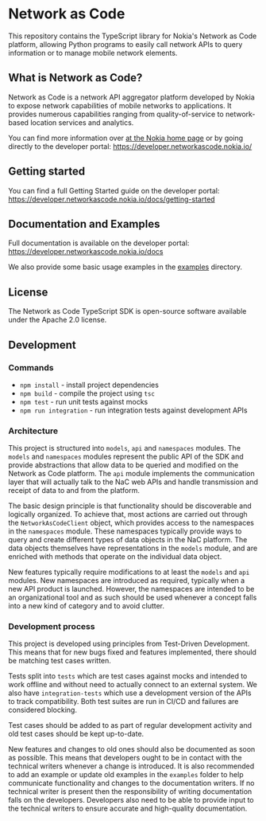 # Network as Code

This repository contains the TypeScript library for Nokia's Network as Code platform,
allowing Python programs to easily call network APIs to query information or to
manage mobile network elements.

## What is Network as Code?

Network as Code is a network API aggregator platform developed by Nokia to expose
network capabilities of mobile networks to applications. It provides numerous
capabilities ranging from quality-of-service to network-based location services
and analytics.

You can find more information over [at the Nokia home page](https://www.nokia.com/networks/network-as-code/) 
or by going directly to the developer portal: https://developer.networkascode.nokia.io/

## Getting started

You can find a full Getting Started guide on the developer portal: https://developer.networkascode.nokia.io/docs/getting-started

## Documentation and Examples

Full documentation is available on the developer portal: https://developer.networkascode.nokia.io/docs

We also provide some basic usage examples in the [examples](./examples) directory. 

## License

The Network as Code TypeScript SDK is open-source software available under the Apache 2.0 license.

## Development

### Commands

- `npm install` - install project dependencies
- `npm build` - compile the project using `tsc`
- `npm test` - run unit tests against mocks
- `npm run integration` - run integration tests against development APIs

### Architecture

This project is structured into `models`, `api` and `namespaces`
modules. The `models` and `namespaces` modules represent the public
API of the SDK and provide abstractions that allow data to be queried
and modified on the Network as Code platform. The `api` module implements
the communication layer that will actually talk to the NaC web APIs and
handle transmission and receipt of data to and from the platform.

The basic design principle is that functionality should be discoverable
and logically organized. To achieve that, most actions are carried out
through the `NetworkAsCodeClient` object, which provides access to the
namespaces in the `namespaces` module. These namespaces typically provide
ways to query and create different types of data objects in the NaC
platform. The data objects themselves have representations in the `models`
module, and are enriched with methods that operate on the individual
data object.

New features typically require modifications to at least the `models`
and `api` modules. New namespaces are introduced as required, typically
when a new API product is launched. However, the namespaces are intended
to be an organizational tool and as such should be used whenever a concept
falls into a new kind of category and to avoid clutter.

### Development process

This project is developed using principles from Test-Driven Development.
This means that for new bugs fixed and features implemented, there should
be matching test cases written.

Tests split into `tests` which are test cases against mocks and intended
to work offline and without need to actually connect to an external system.
We also have `integration-tests` which use a development version of the APIs
to track compatibility. Both test suites are run in CI/CD and failures are
considered blocking.

Test cases should be added to as part of regular development activity and
old test cases should be kept up-to-date. 

New features and changes to old ones should also be documented as soon
as possible. This means that developers ought to be in contact with the
technical writers whenever a change is introduced. It is also recommended
to add an example or update old examples in the `examples` folder to help
communicate functionality and changes to the documentation writers. If
no technical writer is present then the responsibility of writing documentation 
falls on the developers. Developers also need to be able to provide input
to the technical writers to ensure accurate and high-quality documentation.
